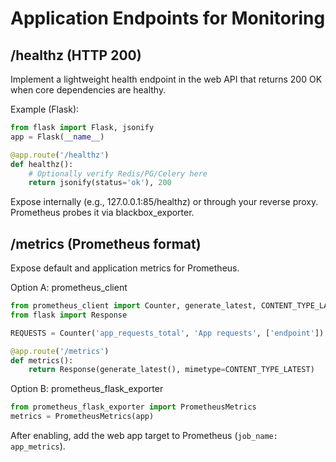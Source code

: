 # Application Endpoints for Monitoring

## /healthz (HTTP 200)
Implement a lightweight health endpoint in the web API that returns 200 OK when core dependencies are healthy.

Example (Flask):
```python
from flask import Flask, jsonify
app = Flask(__name__)

@app.route('/healthz')
def healthz():
    # Optionally verify Redis/PG/Celery here
    return jsonify(status='ok'), 200
```
Expose internally (e.g., 127.0.0.1:85/healthz) or through your reverse proxy. Prometheus probes it via blackbox_exporter.

## /metrics (Prometheus format)
Expose default and application metrics for Prometheus.

Option A: prometheus_client
```python
from prometheus_client import Counter, generate_latest, CONTENT_TYPE_LATEST
from flask import Response

REQUESTS = Counter('app_requests_total', 'App requests', ['endpoint'])

@app.route('/metrics')
def metrics():
    return Response(generate_latest(), mimetype=CONTENT_TYPE_LATEST)
```

Option B: prometheus_flask_exporter
```python
from prometheus_flask_exporter import PrometheusMetrics
metrics = PrometheusMetrics(app)
```

After enabling, add the web app target to Prometheus (`job_name: app_metrics`).
